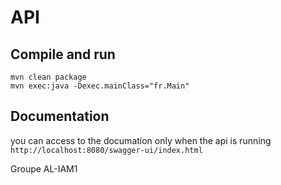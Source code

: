 # API

## Compile and run

`mvn clean package`  
`mvn exec:java -Dexec.mainClass="fr.Main"`  


## Documentation

you can access to the documation only when the api is running  
`http://localhost:8080/swagger-ui/index.html`


Groupe AL-IAM1

